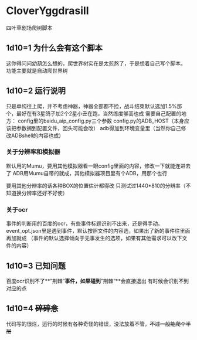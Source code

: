 # CloverYggdrasill
四叶草剧场爬树脚本

## 1d10=1 为什么会有这个脚本
这你得问问幼葫怎么想的，爬世界树实在是太煎熬了，于是想着自己写个脚本。
功能主要就是自动爬世界树

## 1d10=2 运行说明
只是单纯往上爬，并不考虑神器，神器全部都不捡，战斗结束默认选加1.5%那个，最好在有3星鸽子加2个2星小丑在跑，当然练度够高也成
需要自己配置的地方：
config里的baidu_aip_config.py三个参数
config.py的ADB_HOST（本身应该把参数搁到配置文件，回头可能会改）
adb得加到环境变量里（当然你自己修改ADBshell的内容也成）

### 关于分辨率和模拟器
默认用的Mumu，要用其他模拟器看一眼config里面的内容，修改一下就能连进去了
ADB用Mumu自带的就成，其他模拟器项目里有个ADB，用那个也行

要用其他分辨率的话各种BOX的位置估计都得改
只测试过1440\*810的分辨率（不知道换分辨率还好不好使）

### 关于ocr
事件的判断用的百度的ocr，有些事件标题识别不出来，还是得手动。
event_opt.json里是遇到事件，默认按照文件的内容选，如果出了新的事件往里面再加就成
（事件的默认选择倾向于无事发生的选项，如果有其他需求可以改下文件的内容）

## 1d10=3 已知问题
百度ocr识别不了**”荆棘“**事件，如果碰到**”荆棘“**会直接退出
有时候会识别不到对应的点

## 1d10=4 ~~碎碎念~~
代码写的很烂，运行的时候有各种奇怪的错误，没法放着不管，~~不过一般能爬个半层~~
